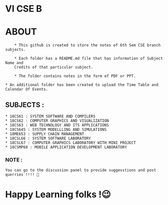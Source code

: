 # VI CSE B 

# ABOUT 

        * This github is created to store the notes of 6th Sem CSE branch subjects.
        
        * Each folder has a README.md file that has information of Subject Name and 
        Credits of that particular subject.
        
        * The folder contains notes in the form of PDF or PPT.
                
	* An additional folder has been created to upload the Time Table and Calendar Of Events.
	


## SUBJECTS  :

	* 18CS61 : SYSTEM SOFTWARE AND COMPILERS 
	* 18CS62 : COMPUTER GRAPHICS AND VISUALIZATION
	* 18CS63 : WEB TECHNOLOGY AND ITS APPLICATIONS
	* 18CS645 : SYSTEM MODELLLING AND SIMULATIONS
	* 18ME653 : SUPPLY CHAIN MANAGEMENT
	* 18CSL66 : SYSTEM SOFTWARE LABORATORY
	* 18CSL67 : COMPUTER GRAPHICS LABORATORY WITH MINI PROJECT
	* 18CSMP68 : MOBILE APPLICATION DEVELOPMENT LABORATORY

### NOTE :  

	You can go to the discussion panel to provide suggesstions and post querries !!!! 🤩
	
# Happy Learning folks !😉
